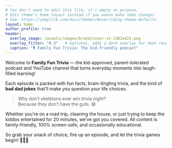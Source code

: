```yaml
---
# You don't need to edit this file, it's empty on purpose.
# Edit theme's home layout instead if you wanna make some changes
# See: https://jekyllrb.com/docs/themes/#overriding-theme-defaults
layout: home
author_profile: true
header:
  overlay_image: /assets/images/brand/cover-v1-2383x423.png
  overlay_filter: "0.3"   # optional, adds a dark overlay for text readability
  caption: "🎙️ Family Fun Trivia: The kid-friendly podcast"
---
```


Welcome to **Family Fun Trivia** — the kid-approved, parent-tolerated podcast and YouTube channel that turns everyday moments into laugh-filled learning!

Each episode is packed with fun facts, brain-tingling trivia, and the kind of **bad dad jokes** that’ll make you question your life choices.  

> Why don’t skeletons ever win trivia night?  
> Because they don’t have the guts. 😅

Whether you're on a road trip, cleaning the house, or just trying to keep the kiddos entertained for 20 minutes, we’ve got you covered. All content is family-friendly, 100% screen-safe, and occasionally educational.

So grab your snack of choice, fire up an episode, and let the trivia games begin! 🎉🧠🚗
